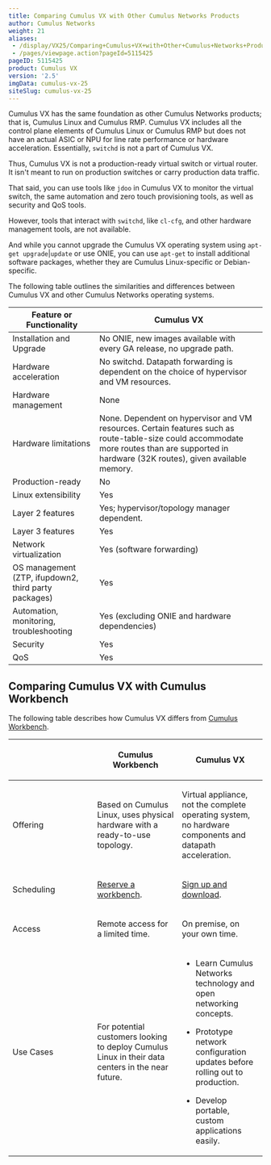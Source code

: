 ```yaml
---
title: Comparing Cumulus VX with Other Cumulus Networks Products
author: Cumulus Networks
weight: 21
aliases:
 - /display/VX25/Comparing+Cumulus+VX+with+Other+Cumulus+Networks+Products
 - /pages/viewpage.action?pageId=5115425
pageID: 5115425
product: Cumulus VX
version: '2.5'
imgData: cumulus-vx-25
siteSlug: cumulus-vx-25
---
```

Cumulus VX has the same foundation as other Cumulus Networks products;
that is, Cumulus Linux and Cumulus RMP. Cumulus VX includes all the
control plane elements of Cumulus Linux or Cumulus RMP but does not have
an actual ASIC or NPU for line rate performance or hardware
acceleration. Essentially, `switchd` is not a part of Cumulus VX.

Thus, Cumulus VX is not a production-ready virtual switch or virtual
router. It isn't meant to run on production switches or carry production
data traffic.

That said, you can use tools like `jdoo` in Cumulus VX to monitor the
virtual switch, the same automation and zero touch provisioning tools,
as well as security and QoS tools.

However, tools that interact with `switchd`, like `cl-cfg`, and other
hardware management tools, are not available.

And while you cannot upgrade the Cumulus VX operating system using
`apt-get upgrade`|`update` or use ONIE, you can use `apt-get` to install
additional software packages, whether they are Cumulus Linux-specific or
Debian-specific.

The following table outlines the similarities and differences between
Cumulus VX and other Cumulus Networks operating systems.

| Feature or Functionality                             | Cumulus VX                                                                                                                                                                                   |
| ---------------------------------------------------- | -------------------------------------------------------------------------------------------------------------------------------------------------------------------------------------------- |
| Installation and Upgrade                             | No ONIE, new images available with every GA release, no upgrade path.                                                                                                                        |
| Hardware acceleration                                | No switchd. Datapath forwarding is dependent on the choice of hypervisor and VM resources.                                                                                                   |
| Hardware management                                  | None                                                                                                                                                                                         |
| Hardware limitations                                 | None. Dependent on hypervisor and VM resources. Certain features such as route-table-size could accommodate more routes than are supported in hardware (32K routes), given available memory. |
| Production-ready                                     | No                                                                                                                                                                                           |
| Linux extensibility                                  | Yes                                                                                                                                                                                          |
| Layer 2 features                                     | Yes; hypervisor/topology manager dependent.                                                                                                                                                  |
| Layer 3 features                                     | Yes                                                                                                                                                                                          |
| Network virtualization                               | Yes (software forwarding)                                                                                                                                                                    |
| OS management (ZTP, ifupdown2, third party packages) | Yes                                                                                                                                                                                          |
| Automation, monitoring, troubleshooting              | Yes (excluding ONIE and hardware dependencies)                                                                                                                                               |
| Security                                             | Yes                                                                                                                                                                                          |
| QoS                                                  | Yes                                                                                                                                                                                          |

## <span>Comparing Cumulus VX with Cumulus Workbench</span>

The following table describes how Cumulus VX differs from [Cumulus
Workbench](http://cumulusnetworks.com/cumulus-workbench/).

<table>
<colgroup>
<col style="width: 33%" />
<col style="width: 33%" />
<col style="width: 33%" />
</colgroup>
<thead>
<tr class="header">
<th><p> </p></th>
<th><p>Cumulus Workbench</p></th>
<th><p>Cumulus VX</p></th>
</tr>
</thead>
<tbody>
<tr class="odd">
<td><p>Offering</p></td>
<td><p>Based on Cumulus Linux, uses physical hardware with a ready-to-use topology.</p></td>
<td><p>Virtual appliance, not the complete operating system, no hardware components and datapath acceleration.</p></td>
</tr>
<tr class="even">
<td><p>Scheduling</p></td>
<td><p><a href="http://cumulusnetworks.com/get-started/test-drive-open-networking-in-our-remote-lab/" class="external-link">Reserve a workbench</a>.</p></td>
<td><p><a href="https://cumulusnetworks.com/cumulus-vx/" class="external-link">Sign up and download</a>.</p></td>
</tr>
<tr class="odd">
<td><p>Access</p></td>
<td><p>Remote access for a limited time.</p></td>
<td><p>On premise, on your own time.</p></td>
</tr>
<tr class="even">
<td><p>Use Cases</p></td>
<td><p>For potential customers looking to deploy Cumulus Linux in their data centers in the near future.</p></td>
<td><ul>
<li><p>Learn Cumulus Networks technology and open networking concepts.</p></li>
<li><p>Prototype network configuration updates before rolling out to production.</p></li>
<li><p>Develop portable, custom applications easily.</p></li>
</ul></td>
</tr>
</tbody>
</table>

<article id="html-search-results" class="ht-content" style="display: none;">

</article>

<footer id="ht-footer">

</footer>
